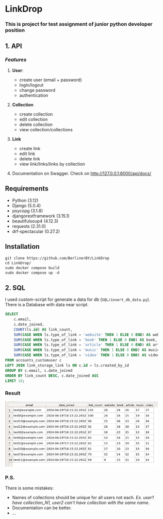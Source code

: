 # LinkDrop

### This is project for test assignment of junior python developer position

## **1. API** 

### ___Features___

1. __User__:
    - create user (email + password)
    - login/logout
    - change password
    - authentication

2. __Collection__
    - create collection
    - edit collection
    - delete collection
    - view collection/collections

3. __Link__
    - create link
    - edit link
    - delete link
    - view link/links/links by collection

4. Documentation on Swagger. Check on http://127.0.0.1:8000/api/docs/

## Requirements

 - Python (3.12)
 - Django (5.0.4)
 - psycopg (3.1.8)
 - djangorestframework (3.15.1)
 - beautifulsoup4 (4.12.3)
 - requests (2.31.0)
 - drf-spectacular (0.27.2)

## Installation

```
git clone https://github.com/BerlinerBY/LinkDrop
cd LinkDrop/
sudo docker compose build
sudo docker compose up -d
```

## **2. SQL**  

I used custom-script for generate a data for db (`SQL/insert_db_data.py`). There is a Database with data near script. 

```SQL
SELECT 
	c.email, 
	c.date_joined, 
	COUNT(ls.id) AS link_count, 
	SUM(CASE WHEN ls.type_of_link = 'website' THEN 1 ELSE 0 END) AS website,
	SUM(CASE WHEN ls.type_of_link = 'book' THEN 1 ELSE 0 END) AS book,
	SUM(CASE WHEN ls.type_of_link = 'article' THEN 1 ELSE 0 END) AS article,
	SUM(CASE WHEN ls.type_of_link = 'music' THEN 1 ELSE 0 END) AS music,
	SUM(CASE WHEN ls.type_of_link = 'video' THEN 1 ELSE 0 END) AS video
FROM accounts_customuser c
LEFT JOIN link_storage_link ls ON c.id = ls.created_by_id
GROUP BY c.email, c.date_joined
ORDER BY link_count DESC, c.date_joined ASC
LIMIT 10;
```

### Result
![alt text](SQL/image.png)


### P.S.

There is some mistakes:
 - Names of collections should be unique for all users not each. _Ex. user1 have collection_N1, user2 can't have collection with the same name_.
 - Documentation can be better.
 - ...